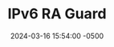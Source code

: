 ---
title: IPv6 RA Guard
date: 2024-03-16 15:54:00 -0500
categories: [CCNP,IPv6 First Hop Security]
tags: [routersecurity,ipv6,cisco]     # TAG names should always be lowercase
---